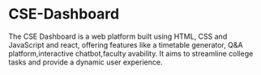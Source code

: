 # CSE-Dashboard
The CSE Dashboard is a web platform built using HTML, CSS and JavaScript and react, offering features like a timetable generator, Q&A platform,interactive chatbot,faculty avability. It aims to streamline college tasks and provide a dynamic user experience.
